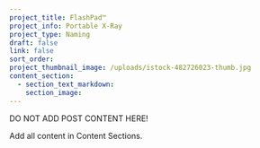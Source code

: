 ```yaml
---
project_title: FlashPad™
project_info: Portable X-Ray
project_type: Naming
draft: false
link: false
sort_order:
project_thumbnail_image: /uploads/istock-482726023-thumb.jpg
content_section:
  - section_text_markdown:
    section_image:
---
```



DO NOT ADD POST CONTENT HERE!

Add all content in Content Sections.